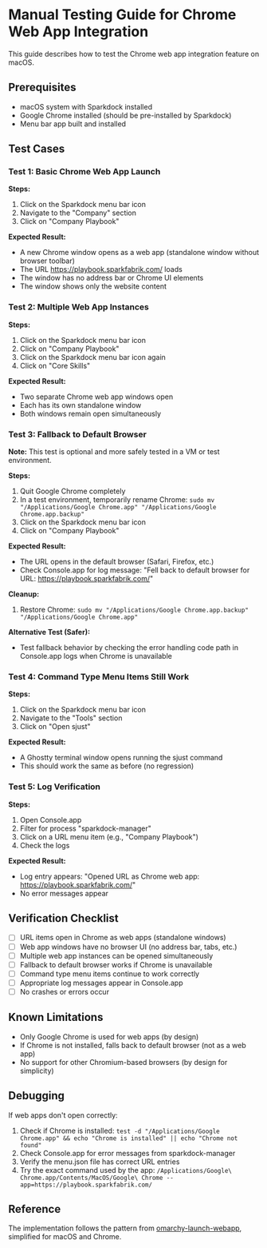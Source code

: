 # Manual Testing Guide for Chrome Web App Integration

This guide describes how to test the Chrome web app integration feature on macOS.

## Prerequisites

- macOS system with Sparkdock installed
- Google Chrome installed (should be pre-installed by Sparkdock)
- Menu bar app built and installed

## Test Cases

### Test 1: Basic Chrome Web App Launch

**Steps:**
1. Click on the Sparkdock menu bar icon
2. Navigate to the "Company" section
3. Click on "Company Playbook"

**Expected Result:**
- A new Chrome window opens as a web app (standalone window without browser toolbar)
- The URL https://playbook.sparkfabrik.com/ loads
- The window has no address bar or Chrome UI elements
- The window shows only the website content

### Test 2: Multiple Web App Instances

**Steps:**
1. Click on the Sparkdock menu bar icon
2. Click on "Company Playbook"
3. Click on the Sparkdock menu bar icon again
4. Click on "Core Skills"

**Expected Result:**
- Two separate Chrome web app windows open
- Each has its own standalone window
- Both windows remain open simultaneously

### Test 3: Fallback to Default Browser

**Note:** This test is optional and more safely tested in a VM or test environment.

**Steps:**
1. Quit Google Chrome completely
2. In a test environment, temporarily rename Chrome: `sudo mv "/Applications/Google Chrome.app" "/Applications/Google Chrome.app.backup"`
3. Click on the Sparkdock menu bar icon
4. Click on "Company Playbook"

**Expected Result:**
- The URL opens in the default browser (Safari, Firefox, etc.)
- Check Console.app for log message: "Fell back to default browser for URL: https://playbook.sparkfabrik.com/"

**Cleanup:**
1. Restore Chrome: `sudo mv "/Applications/Google Chrome.app.backup" "/Applications/Google Chrome.app"`

**Alternative Test (Safer):**
- Test fallback behavior by checking the error handling code path in Console.app logs when Chrome is unavailable

### Test 4: Command Type Menu Items Still Work

**Steps:**
1. Click on the Sparkdock menu bar icon
2. Navigate to the "Tools" section
3. Click on "Open sjust"

**Expected Result:**
- A Ghostty terminal window opens running the sjust command
- This should work the same as before (no regression)

### Test 5: Log Verification

**Steps:**
1. Open Console.app
2. Filter for process "sparkdock-manager"
3. Click on a URL menu item (e.g., "Company Playbook")
4. Check the logs

**Expected Result:**
- Log entry appears: "Opened URL as Chrome web app: https://playbook.sparkfabrik.com/"
- No error messages appear

## Verification Checklist

- [ ] URL items open in Chrome as web apps (standalone windows)
- [ ] Web app windows have no browser UI (no address bar, tabs, etc.)
- [ ] Multiple web app instances can be opened simultaneously
- [ ] Fallback to default browser works if Chrome is unavailable
- [ ] Command type menu items continue to work correctly
- [ ] Appropriate log messages appear in Console.app
- [ ] No crashes or errors occur

## Known Limitations

- Only Google Chrome is used for web apps (by design)
- If Chrome is not installed, falls back to default browser (not as a web app)
- No support for other Chromium-based browsers (by design for simplicity)

## Debugging

If web apps don't open correctly:

1. Check if Chrome is installed: `test -d "/Applications/Google Chrome.app" && echo "Chrome is installed" || echo "Chrome not found"`
2. Check Console.app for error messages from sparkdock-manager
3. Verify the menu.json file has correct URL entries
4. Try the exact command used by the app: `/Applications/Google\ Chrome.app/Contents/MacOS/Google\ Chrome --app=https://playbook.sparkfabrik.com/`

## Reference

The implementation follows the pattern from [omarchy-launch-webapp](https://github.com/basecamp/omarchy/blob/14f803857cf9965fac0cb480b8dad345c7f0065c/bin/omarchy-launch-webapp), simplified for macOS and Chrome.

